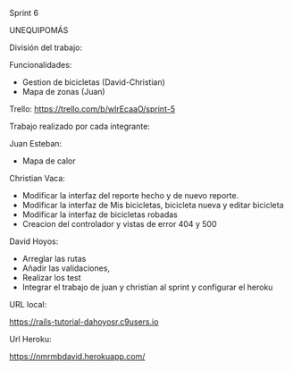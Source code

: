 Sprint 6

UNEQUIPOMÁS


División del trabajo:
	
Funcionalidades:
- Gestion de bicicletas (David-Christian)
- Mapa de zonas (Juan)


Trello:
https://trello.com/b/wIrEcaaO/sprint-5

Trabajo realizado por cada integrante:

Juan Esteban:
- Mapa de calor

Christian Vaca:
- Modificar la interfaz del reporte hecho y de nuevo reporte.
- Modificar la interfaz de Mis bicicletas, bicicleta nueva y editar bicicleta
- Modificar la interfaz de bicicletas robadas
- Creacion del controlador y vistas de error 404 y 500

David Hoyos:
- Arreglar las rutas 
- Añadir las validaciones, 
- Realizar los test
- Integrar el trabajo de juan y christian al sprint y configurar el heroku


URL local:

https://rails-tutorial-dahoyosr.c9users.io

Url Heroku:

https://nmrmbdavid.herokuapp.com/

